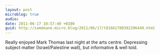 ```yaml
---
layout: post
microblog: true
audio: 
date: 2011-06-17 10:57:40 +0100
guid: http://samdeane.micro.blog/2011/06/17/t81661780392296449.html
---
```

Really enjoyed Mark Thomas last night at the arts centre. Depressing subject matter (Israel/Palestine wall), but informative &amp; well told.
